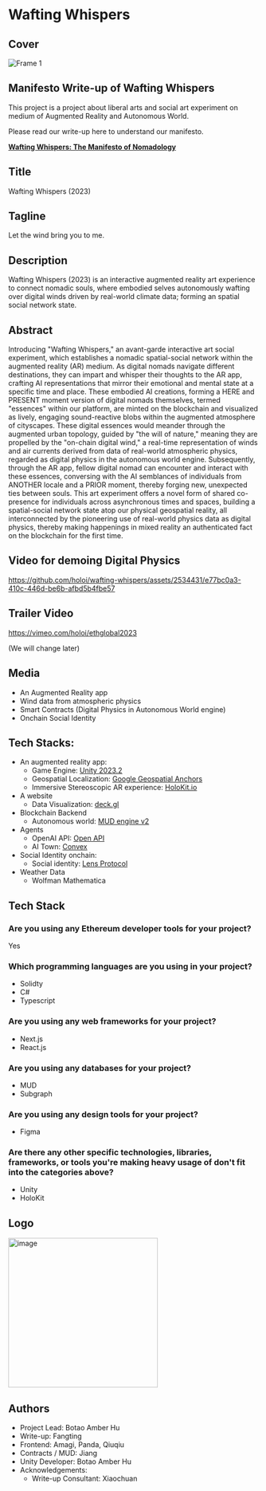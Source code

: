 # Wafting Whispers

## Cover

![Frame 1](https://github.com/holoi/wafting-whispers/assets/2534431/d85a7197-aed1-45e4-ad89-dccfed9470bc)

## Manifesto Write-up of Wafting Whispers 

This project is a project about liberal arts and social art experiment on medium of Augmented Reality and Autonomous World. 

Please read our write-up here to understand our manifesto.

**[Wafting Whispers: The Manifesto of Nomadology](https://github.com/holoi/wafting-whispers/blob/main/write-up.md)**


## Title

Wafting Whispers (2023)

## Tagline

Let the wind bring you to me.

## Description

Wafting Whispers (2023) is an interactive augmented reality art experience to connect nomadic souls, where embodied selves autonomously wafting over digital winds driven by real-world climate data; forming an spatial social network state.

## Abstract

Introducing "Wafting Whispers," an avant-garde interactive art social experiment, which establishes a nomadic spatial-social network within the augmented reality (AR) medium. As digital nomads navigate different destinations, they can impart and whisper their thoughts to the AR app, crafting AI representations that mirror their emotional and mental state at a specific time and place. These embodied AI creations, forming a HERE and PRESENT moment version of digital nomads themselves, termed "essences" within our platform, are minted on the blockchain and visualized as lively, engaging sound-reactive blobs within the augmented atmosphere of cityscapes. These digital essences would meander through the augmented urban topology, guided by "the will of nature," meaning they are propelled by the "on-chain digital wind," a real-time representation of winds and air currents derived from data of real-world atmospheric physics, regarded as digital physics in the autonomous world engine. Subsequently, through the AR app, fellow digital nomad can encounter and interact with these essences, conversing with the AI semblances of individuals from ANOTHER locale and a PRIOR moment, thereby forging new, unexpected ties between souls. This art experiment offers a novel form of shared co-presence for individuals across asynchronous times and spaces, building a spatial-social network state atop our physical geospatial reality, all interconnected by the pioneering use of real-world physics data as digital physics, thereby making happenings in mixed reality an authenticated fact on the blockchain for the first time.

## Video for demoing Digital Physics 

https://github.com/holoi/wafting-whispers/assets/2534431/e77bc0a3-410c-446d-be6b-afbd5b4fbe57

## Trailer Video 

https://vimeo.com/holoi/ethglobal2023

(We will change later) 

## Media

- An Augmented Reality app 
- Wind data from atmospheric physics
- Smart Contracts (Digital Physics in Autonomous World engine)
- Onchain Social Identity 

## Tech Stacks:

* An augmented reality app:
  * Game Engine: [Unity 2023.2](https://unity.com)
  * Geospatial Localization: [Google Geospatial Anchors](https://developers.google.com/ar/develop/geospatial)
  * Immersive Stereoscopic AR experience: [HoloKit.io](https://holokit.io)
* A website
  * Data Visualization: [deck.gl](https://deck.gl)
* Blockchain Backend
  * Autonomous world: [MUD engine v2](https://mud.dev/)
* Agents
  * OpenAI API: [Open API](https://openai.com)
  * AI Town: [Convex](https://www.convex.dev/)
* Social Identity onchain:
  * Social identity: [Lens Protocol](https://www.lens.xyz/)
* Weather Data
  * Wolfman Mathematica

## **Tech Stack**

### Are you using any Ethereum developer tools for your project?
Yes 

### Which programming languages are you using in your project?
* Solidty
* C#
* Typescript

### Are you using any web frameworks for your project?
* Next.js
* React.js

### Are you using any databases for your project?

* MUD
* Subgraph

### Are you using any design tools for your project?

* Figma

### Are there any other specific technologies, libraries, frameworks, or tools you're making heavy usage of don't fit into the categories above?

* Unity
* HoloKit


## Logo

<img width="300" alt="image" src="https://github.com/holoi/wafting-whispers/assets/2534431/76e85a21-6b51-4050-abd9-4a9ff46e308f">


## Authors

* Project Lead: Botao Amber Hu
* Write-up: Fangting
* Frontend: Amagi, Panda, Qiuqiu
* Contracts / MUD: Jiang
* Unity Developer: Botao Amber Hu
* Acknowledgements:
  * Write-up Consultant: Xiaochuan

